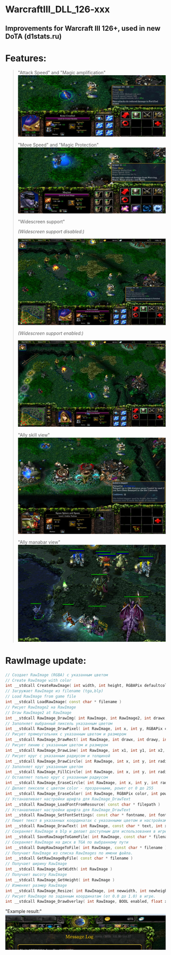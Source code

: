 # WarcraftIII_DLL_126-xxx
## Improvements for Warcraft III 126+, used in new DoTA (d1stats.ru)

# Features:

>
>	"Attack Speed" and "Magic amplification"
>![More unit info](/Images/AttackSpeedAndMagicAmplification.jpg?raw=true "You can see real Attack Speed and Magic amplification")
>
>
>	"Move Speed" and "Magic Protection" 
>![More unit info](/Images/MagicProtectionAndMoveSpeed.jpg?raw=true "You can see real Move Speed and Magic protection")
>	
>
>	"Widescreen support"
>
>*(Widescreen support disabled:)*
>
>![Widescreen off](/Images/WideScreen_NO.jpg?raw=true "Widescreen support disabled 16:9")
>
>*(Widescreen support enabled:)*
>
>![Widescreen on](/Images/WideScreen_YES.jpg?raw=true "Widescreen support enabled 16:9")
>
>
>
>	"Ally skill view"
>![Ally skill viewer](/Images/AllySkillView.jpg?raw=true "You can see ally skills")
>
>
>	"Ally manabar view"
>![Ally manabar viewer](/Images/ManaBar.jpg?raw=true "You can see ally manabars")


# RawImage update:
```cpp
// Создает RawImage (RGBA) с указанным цветом
// Create RawImage with color
int __stdcall CreateRawImage( int width, int height, RGBAPix defaultcolor )
// Загружает RawImage из filename (tga,blp)
// Load RawImage from game file
int __stdcall LoadRawImage( const char * filename )
// Рисует RawImage2 на RawImage
// Draw RawImage2 at RawImage
int __stdcall RawImage_DrawImg( int RawImage, int RawImage2, int drawx, int drawy )
// Заполняет выбранный пиксель указанным цветом
int __stdcall RawImage_DrawPixel( int RawImage, int x, int y, RGBAPix color )//RGBAPix = unsigned int
// Рисует прямоугольник с указанным цветом и размером
int __stdcall RawImage_DrawRect( int RawImage, int drawx, int drawy, int widthsize, int heightsize, RGBAPix color )
// Рисует линию с указанным цветом и размером
int __stdcall RawImage_DrawLine( int RawImage, int x1, int y1, int x2, int y2, int size, RGBAPix color )
// Рисует круг с указанным радиусом и толщиной
int __stdcall RawImage_DrawCircle( int RawImage, int x, int y, int radius, int size, RGBAPix color )
// Заполняет круг указанным цветом
int __stdcall RawImage_FillCircle( int RawImage, int x, int y, int radius, RGBAPix color )
// Оставляет только круг с указанным радиусом
int __stdcall RawImage_EraseCircle( int RawImage, int x, int y, int radius, BOOL inverse )
// Делает пиксели с цветом color - прозрачными, power от 0 до 255
int __stdcall RawImage_EraseColor( int RawImage, RGBAPix color, int power )
// Устанавливает настройки шрифта для RawImage_DrawText
int __stdcall RawImage_LoadFontFromResource( const char * filepath )
// Устанавливает настройки шрифта для RawImage_DrawText
int __stdcall RawImage_SetFontSettings( const char * fontname, int fontsize, unsigned int flags )
// Пишет текст в указанных координатах с указанными цветом и настройками шрифта RawImage_SetFontSettings
int __stdcall RawImage_DrawText( int RawImage, const char * text, int x, int y, RGBAPix color )
// Сохраняет RawImage в blp и делает доступным для использования в игре
int __stdcall SaveRawImageToGameFile( int RawImage, const char * filename, BOOL IsTga, BOOL enabled )
// Сохраняет RawImage на диск в TGA по выбранному пути
int __stdcall DumpRawImageToFile( int RawImage, const char * filename )
// Получает RawImage из списка RawImages по имени файла.
int __stdcall GetRawImageByFile( const char * filename )
// Получает ширину RawImage
int __stdcall RawImage_GetWidth( int RawImage )
// Получает высоту RawImage
int __stdcall RawImage_GetHeight( int RawImage )
// Изменяет размер RawImage
int __stdcall RawImage_Resize( int RawImage, int newwidth, int newheight )
// Рисует RawImage по заданным координатам (от 0.0 до 1.0) в игре.
int __stdcall RawImage_DrawOverlay( int RawImage, BOOL enabled, float xpos, float ypos )
```
"Example result:"
![RawImage Draw API](/Images/DrawRawImageApi.png?raw=true "You can see result of using experimental Draw API")

